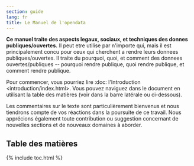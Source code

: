 ```yaml
---
section: guide
lang: fr
title: Le Manuel de l'opendata
---
```


**Ce manuel traite des aspects legaux, sociaux, et techniques des donnes publiques/ouvertes.** Il peut etre utilise par n'importe qui, mais il est principalement concu pour ceux qui cherchent a rendre leurs donnees publiques/ouvertes. Il traite du pourquoi, quoi, et comment des donnees ouvertes/publiques -- pourquoi rendre publique, quoi rendre publique, et comment rendre publique.

Pour commencer, vous pourriez lire :doc: l'Introduction \<introduction/index.html\>. Vous pouvez naviguez dans le document en utilisant la table des matières (voir dans la barre latérale ou ci-dessous).

Les commentaires sur le texte sont particulièrement bienvenus et nous tiendrons compte de vos réactions dans la poursuite de ce travail. Nous apprécions également toute contribution ou suggestion concernant de nouvelles sections et de nouveaux domaines à aborder.

## Table des matières

{% include toc.html %}
